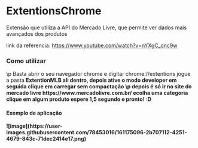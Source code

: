 # ExtentionsChrome
Extensão que utiliza a API do Mercado Livre, que permite ver dados mais avançados dos produtos

link da referencia: https://www.youtube.com/watch?v=nYXgC_onc9w

<h3>Como utilizar</h3>
\p Basta abrir o seu navegador chrome e digitar chrome://extentions
jogue a pasta <strong>ExtentionMLB<strong> ali dentro,
depois ative o modo developer
em seguida clique em carregar sem compactação
  \p depois é só ir no site do mercado livre https://www.mercadolivre.com.br/ ecolha uma categoria clique em algum produto
  espere 1,5 segundo e pronto! :D
  
  <h4>Exemplo de aplicação</h4>
  ![image](https://user-images.githubusercontent.com/78453016/161175096-2b707112-4251-4679-843c-71dec2414e17.png)

